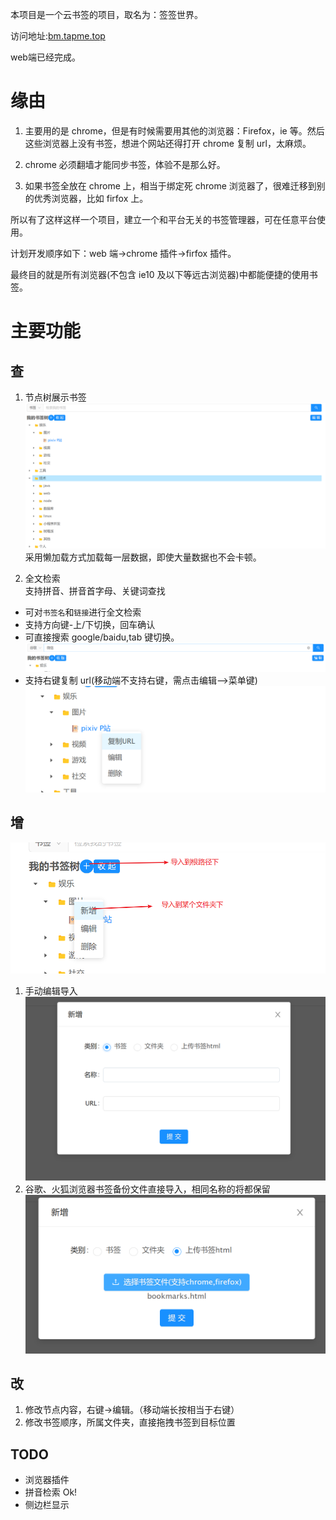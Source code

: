 本项目是一个云书签的项目，取名为：签签世界。

访问地址:[bm.tapme.top](http://bm.tapme.top)

web端已经完成。

# 缘由

1. 主要用的是 chrome，但是有时候需要用其他的浏览器：Firefox，ie 等。然后这些浏览器上没有书签，想进个网站还得打开 chrome 复制 url，太麻烦。

2. chrome 必须翻墙才能同步书签，体验不是那么好。

3. 如果书签全放在 chrome 上，相当于绑定死 chrome 浏览器了，很难迁移到别的优秀浏览器，比如 firfox 上。

所以有了这样这样一个项目，建立一个和平台无关的书签管理器，可在任意平台使用。

计划开发顺序如下：web 端->chrome 插件->firfox 插件。

最终目的就是所有浏览器(不包含 ie10 及以下等远古浏览器)中都能便捷的使用书签。

# 主要功能

## 查

1. 节点树展示书签
   ![](https://raw.githubusercontent.com/FleyX/files/master/blogImg/20190801185846.png)
   采用懒加载方式加载每一层数据，即使大量数据也不会卡顿。

2. 全文检索<br>
    支持拼音、拼音首字母、关键词查找

- 可对`书签名`和`链接`进行全文检索
- 支持方向键-上/下切换，回车确认
- 可直接搜索 google/baidu,tab 键切换。
  ![](https://raw.githubusercontent.com/FleyX/files/master/blogImg/20190801190720.png)
- 支持右键复制 url(移动端不支持右键，需点击编辑-->菜单键)
  ![](https://raw.githubusercontent.com/FleyX/files/master/blogImg/20190801191010.png)

## 增

![](https://raw.githubusercontent.com/FleyX/files/master/blogImg/20190801191452.png)

1. 手动编辑导入
   ![](https://raw.githubusercontent.com/FleyX/files/master/blogImg/20190801191601.png)
2. 谷歌、火狐浏览器书签备份文件直接导入，相同名称的将都保留
   ![](https://raw.githubusercontent.com/FleyX/files/master/blogImg/20190801191721.png)

## 改

1. 修改节点内容，右键->编辑。（移动端长按相当于右键）
2. 修改书签顺序，所属文件夹，直接拖拽书签到目标位置

## TODO

- 浏览器插件
- 拼音检索 Ok!
- 侧边栏显示
